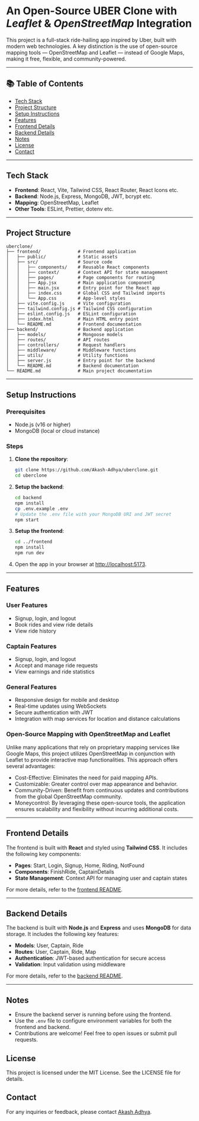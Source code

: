 # An Open-Source UBER Clone with *Leaflet* & *OpenStreetMap* Integration

This project is a full-stack ride-hailing app inspired by Uber, built with modern web technologies. A key distinction is the use of open-source mapping tools — OpenStreetMap and Leaflet — instead of Google Maps, making it free, flexible, and community-powered.

---

## 📚 Table of Contents

- [Tech Stack](#tech-stack)
- [Project Structure](#project-structure)
- [Setup Instructions](#setup-instructions)
- [Features](#features)
- [Frontend Details](#frontend-details)
- [Backend Details](#backend-details)   
- [Notes](#notes)
- [License](#license)
- [Contact](#contact)

---

## Tech Stack

- **Frontend**: React, Vite, Tailwind CSS, React Router, React Icons etc.
- **Backend**: Node.js, Express, MongoDB, JWT, bcrypt etc.
- **Mapping**: OpenStreetMap, Leaflet
- **Other Tools**: ESLint, Prettier, dotenv etc.

---

## Project Structure

```
uberclone/
├── frontend/              # Frontend application
│   ├── public/            # Static assets
│   ├── src/               # Source code
│   │   ├── components/    # Reusable React components
│   │   ├── context/       # Context API for state management
│   │   ├── pages/         # Page components for routing
│   │   ├── App.jsx        # Main application component
│   │   ├── main.jsx       # Entry point for the React app
│   │   ├── index.css      # Global CSS and Tailwind imports
│   │   └── App.css        # App-level styles
│   ├── vite.config.js     # Vite configuration
│   ├── tailwind.config.js # Tailwind CSS configuration
│   ├── eslint.config.js   # ESLint configuration
│   ├── index.html         # Main HTML entry point
│   └── README.md          # Frontend documentation
├── backend/               # Backend application
│   ├── models/            # Mongoose models
│   ├── routes/            # API routes
│   ├── controllers/       # Request handlers
│   ├── middleware/        # Middleware functions
│   ├── utils/             # Utility functions
│   ├── server.js          # Entry point for the backend
│   └── README.md          # Backend documentation
└── README.md              # Main project documentation
```

---

## Setup Instructions

### Prerequisites

- Node.js (v16 or higher)
- MongoDB (local or cloud instance)

### Steps

1. **Clone the repository**:
   ```bash
   git clone https://github.com/Akash-Adhya/uberclone.git
   cd uberclone
   ```

2. **Setup the backend**:
   ```bash
   cd backend
   npm install
   cp .env.example .env
   # Update the .env file with your MongoDB URI and JWT secret
   npm start
   ```

3. **Setup the frontend**:
   ```bash
   cd ../frontend
   npm install
   npm run dev
   ```

4. Open the app in your browser at [http://localhost:5173](http://localhost:5173).

---

## Features

### User Features

- Signup, login, and logout
- Book rides and view ride details
- View ride history

### Captain Features

- Signup, login, and logout
- Accept and manage ride requests
- View earnings and ride statistics

### General Features

- Responsive design for mobile and desktop
- Real-time updates using WebSockets
- Secure authentication with JWT
- Integration with map services for location and distance calculations

### Open-Source Mapping with OpenStreetMap and Leaflet
Unlike many applications that rely on proprietary mapping services like Google Maps, this project utilizes OpenStreetMap in conjunction with Leaflet to provide interactive map functionalities. This approach offers several advantages:

- Cost-Effective: Eliminates the need for paid mapping APIs.
- Customizable: Greater control over map appearance and behavior.
- Community-Driven: Benefit from continuous updates and contributions from the global OpenStreetMap community.
- Moneycontrol: By leveraging these open-source tools, the application ensures scalability and flexibility without incurring additional costs.

---

## Frontend Details

The frontend is built with **React** and styled using **Tailwind CSS**. It includes the following key components:

- **Pages**: Start, Login, Signup, Home, Riding, NotFound
- **Components**: FinishRide, CaptainDetails
- **State Management**: Context API for managing user and captain states

For more details, refer to the [frontend README](./frontend/README.md).

---

## Backend Details

The backend is built with **Node.js** and **Express** and uses **MongoDB** for data storage. It includes the following key features:

- **Models**: User, Captain, Ride
- **Routes**: User, Captain, Ride, Map
- **Authentication**: JWT-based authentication for secure access
- **Validation**: Input validation using middleware

For more details, refer to the [backend README](./backend/README.md).

---

## Notes

- Ensure the backend server is running before using the frontend.
- Use the `.env` file to configure environment variables for both the frontend and backend.
- Contributions are welcome! Feel free to open issues or submit pull requests.



## License
This project is licensed under the MIT License. See the LICENSE file for details.

## Contact
For any inquiries or feedback, please contact [Akash Adhya](mailto:akashadhya@gmail.com).